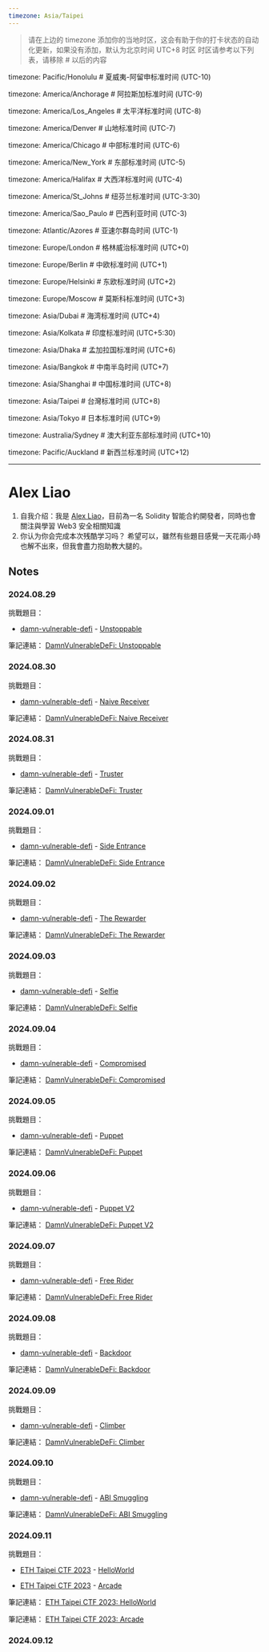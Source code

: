 ```yaml
---
timezone: Asia/Taipei
---
```


> 请在上边的 timezone 添加你的当地时区，这会有助于你的打卡状态的自动化更新，如果没有添加，默认为北京时间 UTC+8 时区
> 时区请参考以下列表，请移除 # 以后的内容

timezone: Pacific/Honolulu # 夏威夷-阿留申标准时间 (UTC-10)

timezone: America/Anchorage # 阿拉斯加标准时间 (UTC-9)

timezone: America/Los_Angeles # 太平洋标准时间 (UTC-8)

timezone: America/Denver # 山地标准时间 (UTC-7)

timezone: America/Chicago # 中部标准时间 (UTC-6)

timezone: America/New_York # 东部标准时间 (UTC-5)

timezone: America/Halifax # 大西洋标准时间 (UTC-4)

timezone: America/St_Johns # 纽芬兰标准时间 (UTC-3:30)

timezone: America/Sao_Paulo # 巴西利亚时间 (UTC-3)

timezone: Atlantic/Azores # 亚速尔群岛时间 (UTC-1)

timezone: Europe/London # 格林威治标准时间 (UTC+0)

timezone: Europe/Berlin # 中欧标准时间 (UTC+1)

timezone: Europe/Helsinki # 东欧标准时间 (UTC+2)

timezone: Europe/Moscow # 莫斯科标准时间 (UTC+3)

timezone: Asia/Dubai # 海湾标准时间 (UTC+4)

timezone: Asia/Kolkata # 印度标准时间 (UTC+5:30)

timezone: Asia/Dhaka # 孟加拉国标准时间 (UTC+6)

timezone: Asia/Bangkok # 中南半岛时间 (UTC+7)

timezone: Asia/Shanghai # 中国标准时间 (UTC+8)

timezone: Asia/Taipei # 台灣标准时间 (UTC+8)

timezone: Asia/Tokyo # 日本标准时间 (UTC+9)

timezone: Australia/Sydney # 澳大利亚东部标准时间 (UTC+10)

timezone: Pacific/Auckland # 新西兰标准时间 (UTC+12)

---

# Alex Liao

1. 自我介绍：我是 [Alex Liao](https://x.com/0xAlex_Liao)，目前為一名 Solidity 智能合約開發者，同時也會關注與學習 Web3 安全相關知識
2. 你认为你会完成本次残酷学习吗？ 希望可以，雖然有些題目感覺一天花兩小時也解不出來，但我會盡力抱助教大腿的。

## Notes

<!-- Content_START -->

### 2024.08.29

挑戰題目：

-   [damn-vulnerable-defi](https://www.damnvulnerabledefi.xyz/) - [Unstoppable](https://www.damnvulnerabledefi.xyz/challenges/unstoppable/)

筆記連結： [DamnVulnerableDeFi: Unstoppable](./Writeup/AlexLiao/DamnVulnerableDeFi/Unstoppable.md)

### 2024.08.30

挑戰題目：

-   [damn-vulnerable-defi](https://www.damnvulnerabledefi.xyz/) - [Naive Receiver](https://www.damnvulnerabledefi.xyz/challenges/naive-receiver/)

筆記連結： [DamnVulnerableDeFi: Naive Receiver](./Writeup/AlexLiao/DamnVulnerableDeFi/NaiveReceiver.md)

### 2024.08.31

挑戰題目：

-   [damn-vulnerable-defi](https://www.damnvulnerabledefi.xyz/) - [Truster](https://www.damnvulnerabledefi.xyz/challenges/truster/)

筆記連結： [DamnVulnerableDeFi: Truster](./Writeup/AlexLiao/DamnVulnerableDeFi/Truster.md)

### 2024.09.01

挑戰題目：

-   [damn-vulnerable-defi](https://www.damnvulnerabledefi.xyz/) - [Side Entrance](https://www.damnvulnerabledefi.xyz/challenges/side-entrance/)

筆記連結： [DamnVulnerableDeFi: Side Entrance](./Writeup/AlexLiao/DamnVulnerableDeFi/SideEntrance.md)

### 2024.09.02

挑戰題目：

-   [damn-vulnerable-defi](https://www.damnvulnerabledefi.xyz/) - [The Rewarder](https://www.damnvulnerabledefi.xyz/challenges/the-rewarder/)

筆記連結： [DamnVulnerableDeFi: The Rewarder](./Writeup/AlexLiao/DamnVulnerableDeFi/TheRewarder.md)

### 2024.09.03

挑戰題目：

-   [damn-vulnerable-defi](https://www.damnvulnerabledefi.xyz/) - [Selfie](https://www.damnvulnerabledefi.xyz/challenges/selfie/)

筆記連結： [DamnVulnerableDeFi: Selfie](./Writeup/AlexLiao/DamnVulnerableDeFi/Selfie.md)

### 2024.09.04

挑戰題目：

-   [damn-vulnerable-defi](https://www.damnvulnerabledefi.xyz/) - [Compromised](https://www.damnvulnerabledefi.xyz/challenges/compromised/)

筆記連結： [DamnVulnerableDeFi: Compromised](./Writeup/AlexLiao/DamnVulnerableDeFi/Compromised.md)

### 2024.09.05

挑戰題目：

-   [damn-vulnerable-defi](https://www.damnvulnerabledefi.xyz/) - [Puppet](https://www.damnvulnerabledefi.xyz/challenges/puppet/)

筆記連結： [DamnVulnerableDeFi: Puppet](./Writeup/AlexLiao/DamnVulnerableDeFi/Puppet.md)

### 2024.09.06

挑戰題目：

-   [damn-vulnerable-defi](https://www.damnvulnerabledefi.xyz/) - [Puppet V2](https://www.damnvulnerabledefi.xyz/challenges/puppet-v2/)

筆記連結： [DamnVulnerableDeFi: Puppet V2](./Writeup/AlexLiao/DamnVulnerableDeFi/PuppetV2.md)

### 2024.09.07

挑戰題目：

-   [damn-vulnerable-defi](https://www.damnvulnerabledefi.xyz/) - [Free Rider](https://www.damnvulnerabledefi.xyz/challenges/free-rider/)

筆記連結： [DamnVulnerableDeFi: Free Rider](./Writeup/AlexLiao/DamnVulnerableDeFi/FreeRider.md)

### 2024.09.08

挑戰題目：

-   [damn-vulnerable-defi](https://www.damnvulnerabledefi.xyz/) - [Backdoor](https://www.damnvulnerabledefi.xyz/challenges/backdoor/)

筆記連結： [DamnVulnerableDeFi: Backdoor](./Writeup/AlexLiao/DamnVulnerableDeFi/Backdoor.md)

### 2024.09.09

挑戰題目：

-   [damn-vulnerable-defi](https://www.damnvulnerabledefi.xyz/) - [Climber](https://www.damnvulnerabledefi.xyz/challenges/climber/)

筆記連結： [DamnVulnerableDeFi: Climber](./Writeup/AlexLiao/DamnVulnerableDeFi/Climber.md)

### 2024.09.10

挑戰題目：

-   [damn-vulnerable-defi](https://www.damnvulnerabledefi.xyz/) - [ABI Smuggling](https://www.damnvulnerabledefi.xyz/challenges/abi-smuggling/)

筆記連結： [DamnVulnerableDeFi: ABI Smuggling](./Writeup/AlexLiao/DamnVulnerableDeFi/ABISmuggling.md)

### 2024.09.11

挑戰題目：

-   [ETH Taipei CTF 2023](https://github.com/dinngo/ETHTaipei-war-room/) - [HelloWorld](https://github.com/dinngo/ETHTaipei-war-room/blob/main/src/HelloWorld/HelloWorld.sol)

-   [ETH Taipei CTF 2023](https://github.com/dinngo/ETHTaipei-war-room/) - [Arcade](https://github.com/dinngo/ETHTaipei-war-room/blob/main/src/Arcade/Arcade.sol)

筆記連結： [ETH Taipei CTF 2023: HelloWorld](./Writeup/AlexLiao/ETHTaipeiCTF2023/HelloWorld.md)

筆記連結： [ETH Taipei CTF 2023: Arcade](./Writeup/AlexLiao/ETHTaipeiCTF2023/Arcade.md)

### 2024.09.12

<!-- Content_END -->
